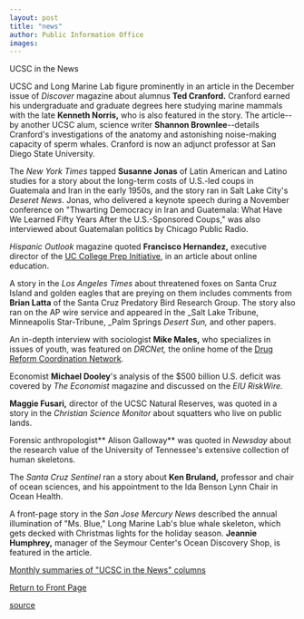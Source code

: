 ```yaml
---
layout: post
title: "news"
author: Public Information Office
images:
---
```


UCSC in the News

UCSC and Long Marine Lab figure prominently in an article in the December issue of _Discover_ magazine about alumnus **Ted Cranford.** Cranford earned his undergraduate and graduate degrees here studying marine mammals with the late **Kenneth Norris,** who is also featured in the story. The article--by another UCSC alum, science writer **Shannon Brownlee**\--details Cranford's investigations of the anatomy and astonishing noise-making capacity of sperm whales. Cranford is now an adjunct professor at San Diego State University.

The _New York Times_ tapped **Susanne Jonas** of Latin American and Latino studies for a story about the long-term costs of U.S.-led coups in Guatemala and Iran in the early 1950s, and the story ran in Salt Lake City's _Deseret News_. Jonas, who delivered a keynote speech during a November conference on "Thwarting Democracy in Iran and Guatemala: What Have We Learned Fifty Years After the U.S.-Sponsored Coups," was also interviewed about Guatemalan politics by Chicago Public Radio.

_Hispanic Outlook_ magazine quoted **Francisco Hernandez,** executive director of the [UC College Prep Initiative][1], in an article about online education.

A story in the _Los Angeles Times_ about threatened foxes on Santa Cruz Island and golden eagles that are preying on them includes comments from **Brian Latta** of the Santa Cruz Predatory Bird Research Group. The story also ran on the AP wire service and appeared in the _Salt Lake Tribune, Minneapolis Star-Tribune, _Palm Springs _Desert Sun,_ and other papers.

An in-depth interview with sociologist **Mike Males,** who specializes in issues of youth, was featured on _DRCNet,_ the online home of the [Drug Reform Coordination Network][2].

Economist **Michael Dooley**'s analysis of the $500 billion U.S. deficit was covered by _The Economist_ magazine and discussed on the _EIU RiskWire._

**Maggie Fusari,** director of the UCSC Natural Reserves, was quoted in a story in the _Christian Science Monitor_ about squatters who live on public lands.

Forensic anthropologist** Alison Galloway** was quoted in _Newsday_ about the research value of the University of Tennessee's extensive collection of human skeletons.

The _Santa Cruz Sentinel_ ran a story about **Ken Bruland,** professor and chair of ocean sciences, and his appointment to the Ida Benson Lynn Chair in Ocean Health.  

A front-page story in the _San Jose Mercury News_ described the annual illumination of "Ms. Blue," Long Marine Lab's blue whale skeleton, which gets decked with Christmas lights for the holiday season. **Jeannie Humphrey,** manager of the Seymour Center's Ocean Discovery Shop, is featured in the article.

[Monthly summaries of "UCSC in the News" columns][3]  

[Return to Front Page][4]

[1]: http://www.uccp.org
[2]: http://www.drcnet.org/AboutUs.html
[3]: http://www.ucsc.edu/news_events/media_highlights
[4]: http://currents.ucsc.edu/

[source](http://www1.ucsc.edu/currents/03-04/12-08/news.html "Permalink to news")
